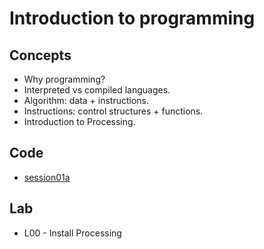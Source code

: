 # Introduction to programming

## Concepts

* Why programming?
* Interpreted vs compiled languages.
* Algorithm: data + instructions.
* Instructions: control structures + functions.
* Introduction to Processing.


## Code

* [session01a](./session01a)

## Lab

* L00 - Install Processing

